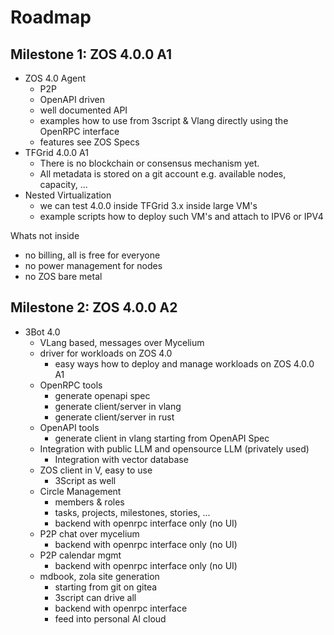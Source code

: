 # Roadmap

## Milestone 1: ZOS 4.0.0 A1

- ZOS 4.0 Agent
  - P2P 
  - OpenAPI driven
  - well documented API
  - examples how to use from 3script & Vlang directly using the OpenRPC interface
  - features see ZOS Specs
- TFGrid 4.0.0 A1
  - There is no blockchain or consensus mechanism yet.
  - All metadata is stored on a git account e.g. available nodes, capacity, ...
- Nested Virtualization
  - we can test 4.0.0 inside TFGrid 3.x inside large VM's
  - example scripts how to deploy such VM's and attach to IPV6 or IPV4
  
Whats not inside

- no billing, all is free for everyone
- no power management for nodes
- no ZOS bare metal


## Milestone 2: ZOS 4.0.0 A2

- 3Bot 4.0
  - VLang based, messages over Mycelium
  - driver for workloads on ZOS 4.0
    - easy ways how to deploy and manage workloads on ZOS 4.0.0 A1
  - OpenRPC tools
    - generate openapi spec
    - generate client/server in vlang
    - generate client/server in rust
  - OpenAPI tools
    - generate client in vlang starting from OpenAPI Spec
  - Integration with public LLM and opensource LLM (privately used)
    - Integration with vector database
  - ZOS client in V, easy to use
    - 3Script as well
  - Circle Management
    - members & roles
    - tasks, projects, milestones, stories, ...
    - backend with openrpc interface only (no UI)
  - P2P chat over mycelium
    - backend with openrpc interface only (no UI)
  - P2P calendar mgmt
    - backend with openrpc interface only (no UI)
  - mdbook, zola site generation
    - starting from git on gitea
    - 3script can drive all
    - backend with openrpc interface
    - feed into personal AI cloud